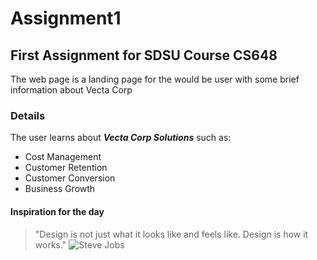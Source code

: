 # Assignment1

## **First Assignment for SDSU Course CS648**

The web page is a landing page for the would be user with some brief information about Vecta Corp

### Details

The user learns about **_Vecta Corp Solutions_** such as:

* Cost Management
* Customer Retention
* Customer Conversion
* Business Growth

#### Inspiration for the day

> "Design is not just what it looks like and feels like. Design is how it works."
![Steve Jobs](https://cdn.pixabay.com/photo/2015/11/18/20/03/steve-jobs-1049872_1280.jpg)
